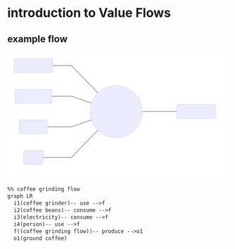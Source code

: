 # introduction to Value Flows

## example flow

[![coffee grinding flow](./assets/coffee-grinding-flow.svg)](http://knsv.github.io/mermaid/live_editor/#/edit/Z3JhcGggTFIKICBpMShjb2ZmZWUgZ3JpbmRlciktLSB1c2UgLS0-ZgogIGkyKGNvZmZlZSBiZWFucyktLSBjb25zdW1lIC0tPmYKICBpMyhlbGVjdHJpY2l0eSktLSBjb25zdW1lIC0tPmYKICBpNChhZ2VudCktLSB1c2UgLS0-ZgogIGYoKGNvZmZlZSBncmluZGluZyBmbG93KSktLSBwcm9kdWNlIC0tPm8xCiAgbzEoZ3JvdW5kIGNvZmZlZSk)


```mermaid
%% coffee grinding flow
graph LR
  i1(coffee grinder)-- use -->f
  i2(coffee beans)-- consume -->f
  i3(electricity)-- consume -->f
  i4(person)-- use -->f
  f((coffee grinding flow))-- produce -->o1
  o1(ground coffee)
```
